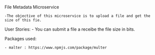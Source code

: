 File Metadata Microservice

    -The objective of this microservice is to upload a file and get the size of this fie.

User Stories:
    - You can submit a file a receibe the file size in bits.
    
    
    
Packages used:
    
    - malter : https://www.npmjs.com/package/multer
